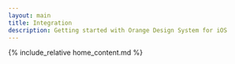 ```yaml
---
layout: main
title: Integration
description: Getting started with Orange Design System for iOS
---
```

  
{% include_relative home_content.md %}
